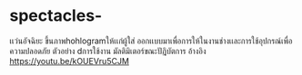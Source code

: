 # spectacles-
เเว่นอัจฉิยะ ขึ้นภาพhohlogramให้เเก่ผู้ใส่ 
ออกเเบบมาเพื่อการให้ในงานช่างเเละการใช้อุปกรณ์เพื่อความปลอดภัย
ตัวอย่าง dการใช้งาน มัลติมิเตอร์ขณะปัฎิบัตการ 
อ้างอิง https://youtu.be/kOUEVru5CJM
